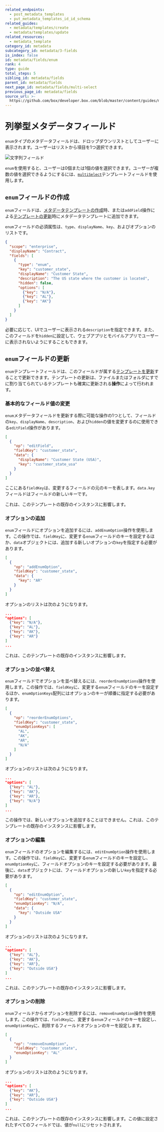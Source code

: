 ```yaml
---
related_endpoints:
  - post_metadata_templates
  - put_metadata_templates_id_id_schema
related_guides:
  - metadata/templates/create
  - metadata/templates/update
related_resources:
  - metadata_template
category_id: metadata
subcategory_id: metadata/3-fields
is_index: false
id: metadata/fields/enum
rank: 4
type: guide
total_steps: 5
sibling_id: metadata/fields
parent_id: metadata/fields
next_page_id: metadata/fields/multi-select
previous_page_id: metadata/fields
source_url: >-
  https://github.com/box/developer.box.com/blob/master/content/guides/metadata/3-fields/4-enum.md
---
```

# 列挙型メタデータフィールド

`enum`タイプのメタデータフィールドは、ドロップダウンリストとしてユーザーに表示されます。ユーザーはリストから項目を1つ選択できます。

<ImageFrame border center shadow width="400">

![文字列フィールド](./metadata-field-enum.png)

</ImageFrame>

<Message notice>

`enum`を使用すると、ユーザーは0個または1個の値を選択できます。ユーザーが複数の値を選択できるようにするには、[`multiSelect`][g_multi_select]テンプレートフィールドを使用します。

</Message>

## `enum`フィールドの作成

`enum`フィールドは、[メタデータテンプレートの作成][g_create_template]時、または`addField`操作による[テンプレートの更新][g_update_template]時にメタデータテンプレートに追加できます。

`enum`フィールドの必須属性は、`type`、`displayName`、`key`、およびオプションのリストです。

```json
{
  "scope": "enterprise",
  "displayName": "Contract",
  "fields": [
    {
      "type": "enum",
      "key": "customer_state",
      "displayName": "Customer State",
      "description": "The US state where the customer is located",
      "hidden": false,
      "options": [
        {"key": "N/A"},
        {"key": "AL"},
        {"key": "AK"}
      ]
    }
  ]
}
```

必要に応じて、UIでユーザーに表示される`description`を指定できます。また、このフィールドを`hidden`に設定して、ウェブアプリとモバイルアプリでユーザーに表示されないようにすることもできます。

## `enum`フィールドの更新

`enum`テンプレートフィールドは、このフィールドが属する[テンプレートを更新][g_update_template]することで更新できます。テンプレートの更新は、ファイルまたはフォルダにすでに割り当てられているテンプレートも確実に更新される**操作**によって行われます。

### 基本的なフィールド値の変更

`enum`メタデータフィールドを更新する際に可能な操作の1つとして、フィールドの`key`、`displayName`、`description`、および`hidden`の値を変更するのに使用できる`editField`操作があります。

```json
[
  {
    "op": "editField",
    "fieldKey": "customer_state",
    "data": {
      "displayName": "Customer State (USA)",
      "key": "customer_state_usa"
    }
  }
]
```

<Message>

ここにある`fieldKey`は、変更するフィールドの元のキーを表します。`data.key`フィールドはフィールドの新しいキーです。

</Message>

<Message warning>

これは、このテンプレートの既存のインスタンスに影響します。

</Message>

### オプションの追加

`enum`フィールドにオプションを追加するには、`addEnumOption`操作を使用します。この操作では、`fieldKey`に、変更する`enum`フィールドのキーを設定するほか、`data`オブジェクトには、追加する新しいオプションの`key`を指定する必要があります。

```json
[
  {
    "op": "addEnumOption",
    "fieldKey": "customer_state",
    "data": {
      "key": "AR"
    }
  }
]
```

オプションのリストは次のようになります。

```json
...
"options": [
  {"key": "N/A"},
  {"key": "AL"},
  {"key": "AK"},
  {"key": "AR"}
]
...
```

<Message warning>

これは、このテンプレートの既存のインスタンスに影響します。

</Message>

### オプションの並べ替え

`enum`フィールドでオプションを並べ替えるには、`reorderEnumOptions`操作を使用します。この操作では、`fieldKey`に、変更する`enum`フィールドのキーを設定するほか、`enumOptionKeys`配列にはオプションのキーが順番に指定する必要があります。

```json
[
  {
    "op": "reorderEnumOptions",
    "fieldKey": "customer_state",
    "enumOptionKeys": [
      "AL",
      "AK",
      "AR",
      "N/A"
    ]
  }
]
```

オプションのリストは次のようになります。

```json
...
"options": [
  {"key": "AL"},
  {"key": "AK"},
  {"key": "AR"},
  {"key": "N/A"}
]
...
```

<Message warning>

この操作では、新しいオプションを追加することはできません。これは、このテンプレートの既存のインスタンスに影響します。

</Message>

### オプションの編集

`enum`フィールドのオプションを編集するには、`editEnumOption`操作を使用します。この操作では、`fieldKey`に、変更する`enum`フィールドのキーを設定し、`enumOptionKey`に、フィールドオプションのキーを設定する必要があります。最後に、`data`オブジェクトには、フィールドオプションの新しい`key`を指定する必要があります。

```json
[
  {
    "op": "editEnumOption",
    "fieldKey": "customer_state",
    "enumOptionKey": "N/A",
    "data": {
      "key": "Outside USA"
    }
  }
]
```

オプションのリストは次のようになります。

```json
...
"options": [
  {"key": "AL"},
  {"key": "AK"},
  {"key": "AR"},
  {"key": "Outside USA"}
]
...
```

<Message warning>

これは、このテンプレートの既存のインスタンスに影響します。

</Message>

### オプションの削除

`enum`フィールドからオプションを削除するには、`removeEnumOption`操作を使用します。この操作では、`fieldKey`に、変更する`enum`フィールドのキーを設定し、`enumOptionKey`に、削除するフィールドオプションのキーを設定します。

```json
[
  {
    "op": "removeEnumOption",
    "fieldKey": "customer_state",
    "enumOptionKey": "AL"
  }
]
```

オプションのリストは次のようになります。

```json
...
"options": [
  {"key": "AK"},
  {"key": "AR"},
  {"key": "Outside USA"}
]
...
```

<Message warning>

これは、このテンプレートの既存のインスタンスに影響します。この値に設定されたすべてのフィールドでは、値が`null`にリセットされます。

</Message>

[g_create_template]: g://metadata/templates/create

[g_update_template]: g://metadata/templates/update

[g_multi_select]: g://metadata/fields/multi-select

